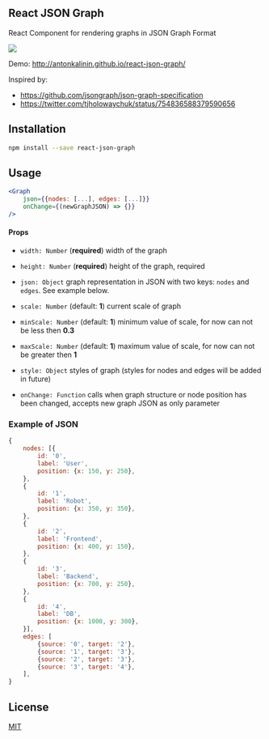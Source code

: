 ## React JSON Graph

React Component for rendering graphs in JSON Graph Format

![](https://raw.githubusercontent.com/antonKalinin/react-json-graph/master/static/usage.gif)

Demo: http://antonkalinin.github.io/react-json-graph/

Inspired by:
- https://github.com/jsongraph/json-graph-specification
- https://twitter.com/tjholowaychuk/status/754836588379590656

## Installation

```bash
npm install --save react-json-graph
```

## Usage
```jsx
<Graph
    json={{nodes: [...], edges: [...]}}
    onChange={(newGraphJSON) => {}}
/>
```

#### Props

- `width: Number` (**required**) width of the graph

- `height: Number` (**required**) height of the graph, required

- `json: Object` graph representation in JSON with two keys: `nodes` and `edges`. See example below.

- `scale: Number` (default: **1**) current scale of graph

- `minScale: Number` (default: **1**) minimum value of scale, for now can not be less then **0.3**

- `maxScale: Number` (default: **1**)  maximum value of scale, for now can not be greater then **1**

- `style: Object` styles of graph (styles for nodes and edges will be added in future)

- `onChange: Function` calls when graph structure or node position has been changed, accepts new graph JSON as only parameter


### Example of JSON

```js
{
    nodes: [{
        id: '0',
        label: 'User',
        position: {x: 150, y: 250},
    },
    {
        id: '1',
        label: 'Robot',
        position: {x: 350, y: 350},
    },
    {
        id: '2',
        label: 'Frontend',
        position: {x: 400, y: 150},
    },
    {
        id: '3',
        label: 'Backend',
        position: {x: 700, y: 250},
    },
    {
        id: '4',
        label: 'DB',
        position: {x: 1000, y: 300},
    }],
    edges: [
        {source: '0', target: '2'},
        {source: '1', target: '3'},
        {source: '2', target: '3'},
        {source: '3', target: '4'},
    ],
}
```

## License

  [MIT](LICENSE)

